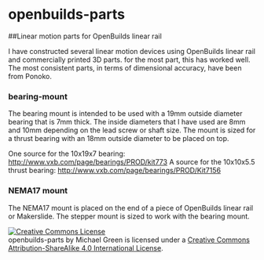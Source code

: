 openbuilds-parts
================

##Linear motion parts for OpenBuilds linear rail

I have constructed several linear motion devices using OpenBuilds linear rail and commercially printed 3D parts. for the most part, this has worked well. The most consistent parts, in terms of dimensional accuracy, have been from Ponoko.

### bearing-mount

The bearing mount is intended to be used with a 19mm outside diameter bearing that is 7mm thick. The inside diameters that I have used are 8mm and 10mm depending on the lead screw or shaft size. The mount is sized for a thrust bearing with an 18mm outside diameter to be placed on top.

One source for the 10x19x7 bearing: http://www.vxb.com/page/bearings/PROD/kit773
A source for the 10x10x5.5 thrust bearing: http://www.vxb.com/page/bearings/PROD/Kit7156

### NEMA17 mount

The NEMA17 mount is placed on the end of a piece of OpenBuilds linear rail or Makerslide. The stepper mount is sized to work with the bearing mount.



<a rel="license" href="http://creativecommons.org/licenses/by-sa/4.0/"><img alt="Creative Commons License" style="border-width:0" src="https://i.creativecommons.org/l/by-sa/4.0/88x31.png" /></a><br /><span xmlns:dct="http://purl.org/dc/terms/" property="dct:title">openbuilds-parts</span> by <span xmlns:cc="http://creativecommons.org/ns#" property="cc:attributionName">Michael Green</span> is licensed under a <a rel="license" href="http://creativecommons.org/licenses/by-sa/4.0/">Creative Commons Attribution-ShareAlike 4.0 International License</a>.
